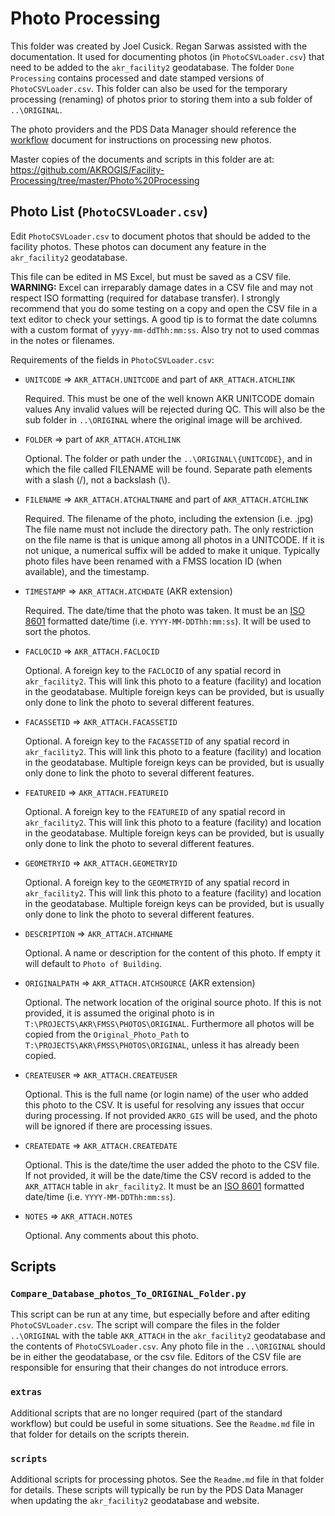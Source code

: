 # Photo Processing

This folder was created by Joel Cusick.  Regan Sarwas assisted with the
documentation. It used for documenting photos (in `PhotoCSVLoader.csv`)
that need to be added to the `akr_facility2` geodatabase. The folder
`Done Processing` contains processed and date stamped versions of
`PhotoCSVLoader.csv`.
This folder can also be used for the temporary processing (renaming) of photos
prior to storing them into a sub folder of `..\ORIGINAL`.

The photo providers and the PDS Data Manager should reference the
[workflow](workflow.md) document for instructions on processing new photos.

Master copies of the documents and scripts in this folder are at:
https://github.com/AKROGIS/Facility-Processing/tree/master/Photo%20Processing

## Photo List (`PhotoCSVLoader.csv`)

Edit `PhotoCSVLoader.csv` to document photos that should be added to the
facility photos.  These photos can document any feature in the `akr_facility2`
geodatabase.

This file can be edited in MS Excel, but must be saved as a CSV file.
**WARNING:** Excel can irreparably damage dates in a CSV file and may not
respect ISO formatting (required for database transfer). I strongly recommend
that you do some testing on a copy and open the CSV file in a text editor to
check your settings. A good tip is to format the date columns with a custom
format of `yyyy-mm-ddThh:mm:ss`. Also try not to used commas in the notes or
filenames.

Requirements of the fields in `PhotoCSVLoader.csv`:

* `UNITCODE` => `AKR_ATTACH.UNITCODE` and part of `AKR_ATTACH.ATCHLINK`

  Required.  This must be one of the well known AKR UNITCODE domain values
  Any invalid values will be rejected during QC.  This will also be the sub
  folder in `..\ORIGINAL` where the original image will be archived.

* `FOLDER` => part of `AKR_ATTACH.ATCHLINK`

  Optional.  The folder or path under the `..\ORIGINAL\{UNITCODE}`, and in
  which the file called FILENAME will be found. Separate path elements with
  a slash (/), not a backslash (\\).

* `FILENAME` => `AKR_ATTACH.ATCHALTNAME` and part of `AKR_ATTACH.ATCHLINK`

  Required.  The filename of the photo, including the extension (i.e. .jpg)
  The file name must not include the directory path.  The only restriction on
  the file name is that is unique among all photos in a UNITCODE.  If it is not
  unique, a numerical suffix will be added to make it unique.
  Typically photo files have been renamed with a FMSS location ID (when
  available), and the timestamp.

* `TIMESTAMP` => `AKR_ATTACH.ATCHDATE` (AKR extension)

  Required. The date/time that the photo was taken.  It must be
  an [ISO 8601](https://en.wikipedia.org/wiki/ISO_8601) formatted date/time
  (i.e. `YYYY-MM-DDThh:mm:ss`).  It will be used to sort the photos.

* `FACLOCID` => `AKR_ATTACH.FACLOCID`

  Optional. A foreign key to the `FACLOCID` of any spatial record in
  `akr_facility2`. This will link this photo to a feature (facility) and
  location in the geodatabase. Multiple foreign keys can be provided, but is
  usually only done to link the photo to several different features.

* `FACASSETID` => `AKR_ATTACH.FACASSETID`

  Optional. A foreign key to the `FACASSETID` of any spatial record in
  `akr_facility2`. This will link this photo to a feature (facility) and
  location in the geodatabase. Multiple foreign keys can be provided, but is
  usually only done to link the photo to several different features.

* `FEATUREID` => `AKR_ATTACH.FEATUREID`

  Optional. A foreign key to the `FEATUREID` of any spatial record in
  `akr_facility2`. This will link this photo to a feature (facility) and
  location in the geodatabase. Multiple foreign keys can be provided, but is
  usually only done to link the photo to several different features.

* `GEOMETRYID` => `AKR_ATTACH.GEOMETRYID`

  Optional. A foreign key to the `GEOMETRYID` of any spatial record in
  `akr_facility2`. This will link this photo to a feature (facility) and
  location in the geodatabase. Multiple foreign keys can be provided, but is
  usually only done to link the photo to several different features.

* `DESCRIPTION` => `AKR_ATTACH.ATCHNAME`

  Optional. A name or description for the content of this photo. If empty it
  will default to `Photo of Building`.

* `ORIGINALPATH` => `AKR_ATTACH.ATCHSOURCE` (AKR extension)

  Optional. The network location of the original source photo. If this is not
  provided, it is assumed the original photo is in
  `T:\PROJECTS\AKR\FMSS\PHOTOS\ORIGINAL`. Furthermore all photos will be copied
  from the `Original_Photo_Path` to `T:\PROJECTS\AKR\FMSS\PHOTOS\ORIGINAL`,
  unless it has already been copied.

* `CREATEUSER` => `AKR_ATTACH.CREATEUSER`

  Optional. This is the full name (or login name) of the user who added this
  photo to the CSV. It is useful for resolving any issues that occur during
  processing. If not provided `AKRO_GIS` will be used, and the photo will be
  ignored if there are processing issues.

* `CREATEDATE` => `AKR_ATTACH.CREATEDATE`

  Optional. This is the date/time the user added the photo to the CSV file.  If
  not provided, it will be the date/time the CSV record is added to the
  `AKR_ATTACH` table in `akr_facility2`. It must be an
  [ISO 8601](https://en.wikipedia.org/wiki/ISO_8601) formatted date/time
  (i.e. `YYYY-MM-DDThh:mm:ss`).

* `NOTES` => `AKR_ATTACH.NOTES`

  Optional. Any comments about this photo.

## Scripts

### `Compare_Database_photos_To_ORIGINAL_Folder.py`

This script can be run at any time, but especially before and after editing
`PhotoCSVLoader.csv`.  The script will compare the files in the folder
`..\ORIGINAL` with the table `AKR_ATTACH` in the  `akr_facility2` geodatabase
and the contents of `PhotoCSVLoader.csv`.  Any photo file in the `..\ORIGINAL`
should be in either the geodatabase, or the csv file.  Editors of the CSV
file are responsible for ensuring that their changes do not introduce errors.

### `extras`

Additional scripts that are no longer required (part of the standard workflow)
but could be useful in some situations.  See the `Readme.md` file in that
folder for details on the scripts therein.

### `scripts`

Additional scripts for processing photos.  See the `Readme.md` file in that
folder for details.  These scripts will typically be run by the PDS
Data Manager when updating the `akr_facility2` geodatabase and website.
